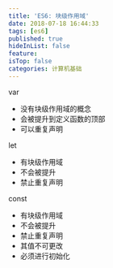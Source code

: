 ```yaml
---
title: 'ES6: 块级作用域'
date: 2018-07-18 16:44:33
tags: [es6]
published: true
hideInList: false
feature: 
isTop: false
categories: 计算机基础
---
```


var

*   没有块级作用域的概念
*   会被提升到定义函数的顶部
*   可以重复声明

let

*   有块级作用域
*   不会被提升
*   禁止重复声明

const

*   有块级作用域
*   不会被提升
*   禁止重复声明
*   其值不可更改
*   必须进行初始化